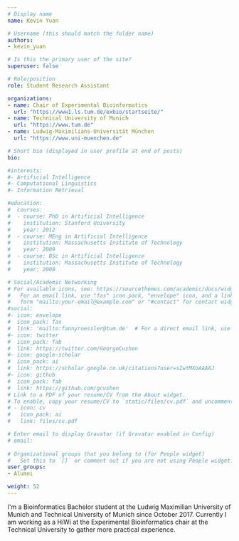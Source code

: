 ```yaml
---
# Display name
name: Kevin Yuan

# Username (this should match the folder name)
authors:
- kevin_yuan

# Is this the primary user of the site?
superuser: false

# Role/position
role: Student Research Assistant

organizations:
- name: Chair of Experimental Bioinformatics
  url: "https://www1.ls.tum.de/exbio/startseite/"
- name: Technical University of Munich
  url: "https://www.tum.de"
- name: Ludwig-Maximilians-Universität München
  url: "https://www.uni-muenchen.de"

# Short bio (displayed in user profile at end of posts)
bio:   

#interests:
#- Artificial Intelligence
#- Computational Linguistics
#- Information Retrieval

#education:
#  courses:
#  - course: PhD in Artificial Intelligence
#    institution: Stanford University
#    year: 2012
#  - course: MEng in Artificial Intelligence
#    institution: Massachusetts Institute of Technology
#    year: 2009
#  - course: BSc in Artificial Intelligence
#    institution: Massachusetts Institute of Technology
#    year: 2008

# Social/Academic Networking
# For available icons, see: https://sourcethemes.com/academic/docs/widgets/#icons
#   For an email link, use "fas" icon pack, "envelope" icon, and a link in the
#   form "mailto:your-email@example.com" or "#contact" for contact widget.
#social:
#- icon: envelope
#  icon_pack: fas
#  link: 'mailto:fannyroessler@tum.de'  # For a direct email link, use #"mailto:test@example.org".
#- icon: twitter
#  icon_pack: fab
#  link: https://twitter.com/GeorgeCushen
#- icon: google-scholar
#  icon_pack: ai
#  link: https://scholar.google.co.uk/citations?user=sIwtMXoAAAAJ
#- icon: github
#  icon_pack: fab
#  link: https://github.com/gcushen
# Link to a PDF of your resume/CV from the About widget.
# To enable, copy your resume/CV to `static/files/cv.pdf` and uncomment the lines below.  
# - icon: cv
#   icon_pack: ai
#   link: files/cv.pdf

# Enter email to display Gravatar (if Gravatar enabled in Config)
# email: 
  
# Organizational groups that you belong to (for People widget)
#   Set this to `[]` or comment out if you are not using People widget.  
user_groups:
- Alumni

weight: 52
---
```


I'm a Bioinformatics Bachelor student at the Ludwig Maximilian University of Munich and Technical University of Munich since October 2017. 
Currently I am working as a HiWi at the Experimental Bioinformatics chair at the Technical University to gather more practical experience.
